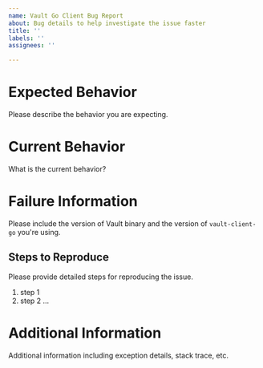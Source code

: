 ```yaml
---
name: Vault Go Client Bug Report
about: Bug details to help investigate the issue faster
title: ''
labels: ''
assignees: ''

---
```


# Expected Behavior

Please describe the behavior you are expecting.

# Current Behavior

What is the current behavior?

# Failure Information

Please include the version of Vault binary and the version of `vault-client-go` you're using.

## Steps to Reproduce

Please provide detailed steps for reproducing the issue.

1. step 1
2. step 2
...

# Additional Information

Additional information including exception details, stack trace, etc.
